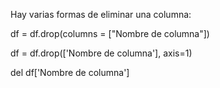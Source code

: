 Hay varias formas de eliminar una columna: 

df = df.drop(columns = ["Nombre de columna"])

df = df.drop(['Nombre de columna'], axis=1)

del df['Nombre de columna']